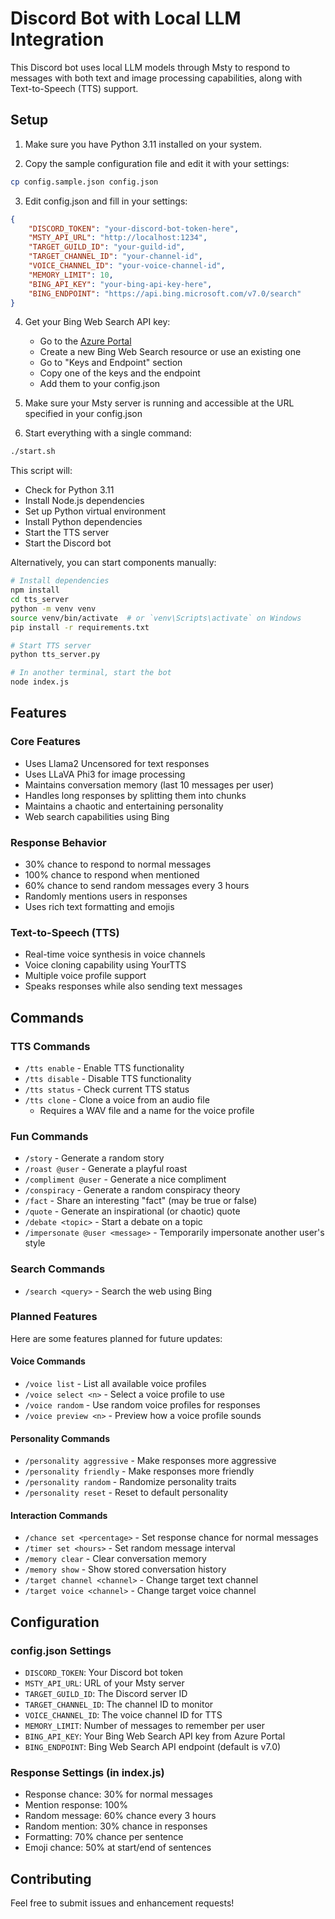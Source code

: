 # Discord Bot with Local LLM Integration

This Discord bot uses local LLM models through Msty to respond to messages with both text and image processing capabilities, along with Text-to-Speech (TTS) support.

## Setup

1. Make sure you have Python 3.11 installed on your system.

2. Copy the sample configuration file and edit it with your settings:
```bash
cp config.sample.json config.json
```

3. Edit config.json and fill in your settings:
```json
{
    "DISCORD_TOKEN": "your-discord-bot-token-here",
    "MSTY_API_URL": "http://localhost:1234",
    "TARGET_GUILD_ID": "your-guild-id",
    "TARGET_CHANNEL_ID": "your-channel-id",
    "VOICE_CHANNEL_ID": "your-voice-channel-id",
    "MEMORY_LIMIT": 10,
    "BING_API_KEY": "your-bing-api-key-here",
    "BING_ENDPOINT": "https://api.bing.microsoft.com/v7.0/search"
}
```

4. Get your Bing Web Search API key:
   - Go to the [Azure Portal](https://portal.azure.com)
   - Create a new Bing Web Search resource or use an existing one
   - Go to "Keys and Endpoint" section
   - Copy one of the keys and the endpoint
   - Add them to your config.json

5. Make sure your Msty server is running and accessible at the URL specified in your config.json

5. Start everything with a single command:
```bash
./start.sh
```

This script will:
- Check for Python 3.11
- Install Node.js dependencies
- Set up Python virtual environment
- Install Python dependencies
- Start the TTS server
- Start the Discord bot

Alternatively, you can start components manually:

```bash
# Install dependencies
npm install
cd tts_server
python -m venv venv
source venv/bin/activate  # or `venv\Scripts\activate` on Windows
pip install -r requirements.txt

# Start TTS server
python tts_server.py

# In another terminal, start the bot
node index.js
```

## Features

### Core Features
- Uses Llama2 Uncensored for text responses
- Uses LLaVA Phi3 for image processing
- Maintains conversation memory (last 10 messages per user)
- Handles long responses by splitting them into chunks
- Maintains a chaotic and entertaining personality
- Web search capabilities using Bing

### Response Behavior
- 30% chance to respond to normal messages
- 100% chance to respond when mentioned
- 60% chance to send random messages every 3 hours
- Randomly mentions users in responses
- Uses rich text formatting and emojis

### Text-to-Speech (TTS)
- Real-time voice synthesis in voice channels
- Voice cloning capability using YourTTS
- Multiple voice profile support
- Speaks responses while also sending text messages

## Commands

### TTS Commands
- `/tts enable` - Enable TTS functionality
- `/tts disable` - Disable TTS functionality
- `/tts status` - Check current TTS status
- `/tts clone` - Clone a voice from an audio file
  - Requires a WAV file and a name for the voice profile

### Fun Commands
- `/story` - Generate a random story
- `/roast @user` - Generate a playful roast
- `/compliment @user` - Generate a nice compliment
- `/conspiracy` - Generate a random conspiracy theory
- `/fact` - Share an interesting "fact" (may be true or false)
- `/quote` - Generate an inspirational (or chaotic) quote
- `/debate <topic>` - Start a debate on a topic
- `/impersonate @user <message>` - Temporarily impersonate another user's style

### Search Commands
- `/search <query>` - Search the web using Bing

### Planned Features
Here are some features planned for future updates:

#### Voice Commands
- `/voice list` - List all available voice profiles
- `/voice select <n>` - Select a voice profile to use
- `/voice random` - Use random voice profiles for responses
- `/voice preview <n>` - Preview how a voice profile sounds

#### Personality Commands
- `/personality aggressive` - Make responses more aggressive
- `/personality friendly` - Make responses more friendly
- `/personality random` - Randomize personality traits
- `/personality reset` - Reset to default personality

#### Interaction Commands
- `/chance set <percentage>` - Set response chance for normal messages
- `/timer set <hours>` - Set random message interval
- `/memory clear` - Clear conversation memory
- `/memory show` - Show stored conversation history
- `/target channel <channel>` - Change target text channel
- `/target voice <channel>` - Change target voice channel

## Configuration

### config.json Settings
- `DISCORD_TOKEN`: Your Discord bot token
- `MSTY_API_URL`: URL of your Msty server
- `TARGET_GUILD_ID`: The Discord server ID
- `TARGET_CHANNEL_ID`: The channel ID to monitor
- `VOICE_CHANNEL_ID`: The voice channel ID for TTS
- `MEMORY_LIMIT`: Number of messages to remember per user
- `BING_API_KEY`: Your Bing Web Search API key from Azure Portal
- `BING_ENDPOINT`: Bing Web Search API endpoint (default is v7.0)

### Response Settings (in index.js)
- Response chance: 30% for normal messages
- Mention response: 100%
- Random message: 60% chance every 3 hours
- Random mention: 30% chance in responses
- Formatting: 70% chance per sentence
- Emoji chance: 50% at start/end of sentences

## Contributing

Feel free to submit issues and enhancement requests!